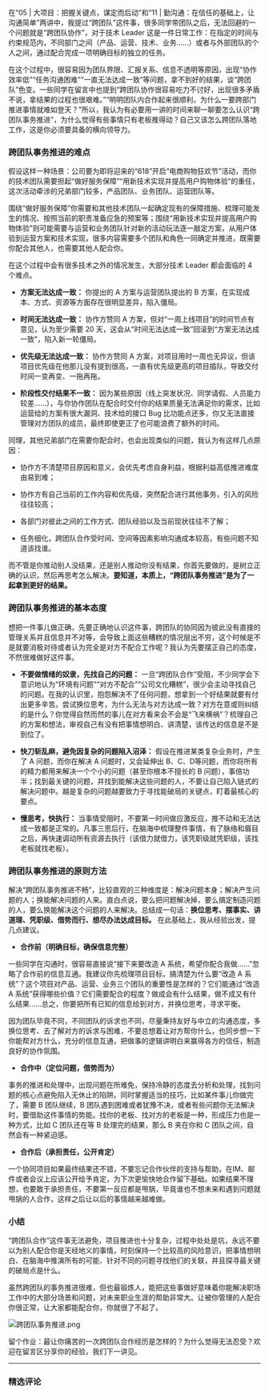 <p data-nodeid="569" class="">在“05 | 大项目：把握关键点，谋定而后动”和“11 | 勤沟通：在信任的基础上，让沟通简单”两讲中，我提过“跨团队”这件事，很多同学带团队之后，无法回避的一个问题就是“跨团队协作”，对于技术 Leader 这是一件日常工作：在指定的时间与约束规范内，不同部门之间（产品、运营、技术、业务……）或者与外部团队的个人之间，通过配合完成一项明确目标的独立的任务。</p>
<p data-nodeid="570">在这个过程中，很容易因为团队界限、汇报关系、信息不透明等原因，出现“协作效率低”“任务沟通困难”“一直无法达成一致”等问题，拿不到好的结果，谈“跨团队”色变。一些同学在留言中也提到“跨团队协作很容易吃力不讨好，出现很多矛盾不说，拿结果的过程也很艰难。”“明明团队内合作起来很顺利，为什么一要跨部门推进事情就难如登天？”所以，我认为有必要用一讲的时间来聊一聊要怎么认识“跨团队事务推进”，为什么觉得有些事情只有老板推得动？自己又该怎么跨团队落地工作，这是你必须要具备的横向领导力。</p>
<h3 data-nodeid="571">跨团队事务推进的难点</h3>
<p data-nodeid="572">假设这样一种场景：公司要为即将迎来的“618”开启“电商购物狂欢节”活动，而你的技术团队需要担起“做好服务保障”“用新技术实现并提高用户购物体验”的重任，这次活动牵涉的兄弟部门较多，产品团队、业务团队、运营团队等。</p>
<p data-nodeid="573">围绕“做好服务保障”你需要和其他技术团队一起确定现有的保障措施、梳理可能发生的情况、按照当前的职责准备应急的预案等；围绕“用新技术实现并提高用户购物体验”则可能需要与运营和业务团队针对新的活动玩法逐一敲定方案，从用户体验到运营方案和技术实现，很多内容需要多个团队和角色一同确定并推进，既需要你配合其他人，也需要其他人配合你。</p>
<p data-nodeid="574">在这个过程中会有很多技术之外的情况发生，大部分技术 Leader 都会面临的 4 个难点。</p>
<ul data-nodeid="575">
<li data-nodeid="576">
<p data-nodeid="577"><strong data-nodeid="638">方案无法达成一致：</strong> 你提出的 A 方案与运营团队提出的 B 方案，在实现成本、方式、资源等方面存在很明显差异，陷入僵局。</p>
</li>
<li data-nodeid="578">
<p data-nodeid="579"><strong data-nodeid="643">时间无法达成一致：</strong> 协作方赞同 A 方案，但对“一周上线项目”的时间节点有意见，认为至少需要 20 天，这会从“时间无法达成一致”回滚到“方案无法达成一致”，陷入新一轮僵局。</p>
</li>
<li data-nodeid="580">
<p data-nodeid="581"><strong data-nodeid="648">优先级无法达成一致：</strong> 协作方赞同 A 方案，对项目用时一周也无异议，但该项目优先级在他那儿没有提到很高，一直有优先级更高的项目插队，导致交付时间一变再变、一拖再拖。</p>
</li>
<li data-nodeid="582">
<p data-nodeid="583"><strong data-nodeid="653">阶段性交付结果不一致：</strong> 因为某些原因（线上突发状况、同学请假、人员能力较差……），与你协作团队在配合时交付你的结果质量无法满足你的需求，比如运营给的方案有很大漏洞、技术给的接口 Bug 比功能点还多，你又无法直接管理对方团队的成员，最终即使更正了也可能浪费了额外的时间。</p>
</li>
</ul>
<p data-nodeid="584">同理，其他兄弟部门在需要你配合时，也会出现类似的问题，我认为有这样几点原因：</p>
<ul data-nodeid="585">
<li data-nodeid="586">
<p data-nodeid="587">协作方不清楚项目原因和意义，会优先考虑自身利益，根据利益高低推进难度由易到难；</p>
</li>
<li data-nodeid="588">
<p data-nodeid="589">协作方有自己当前的工作内容和优先级，突然配合进行其他事务，引入的风险往往较高；</p>
</li>
<li data-nodeid="590">
<p data-nodeid="591">各部门对彼此之间的工作方式、团队经验以及当前现状往往不了解；</p>
</li>
<li data-nodeid="592">
<p data-nodeid="593">任务细化，跨团队合作受时间、空间等因素影响沟通成本较高，有些问题不知道该找谁。</p>
</li>
</ul>
<p data-nodeid="594">而不管是你推动别人没结果，还是别人推动你没有结果，你首先要做的，是树立正确的认识，然后再思考怎么解决。<strong data-nodeid="663">要知道，本质上，“跨团队事务推进”是为了一起拿到更好的结果。</strong></p>
<h3 data-nodeid="595">跨团队事务推进的基本态度</h3>
<p data-nodeid="596">想把一件事儿做正确，先要正确地认识这件事，跨团队的协同因为彼此没有直接的管理关系并且信息并不对等，会导致上面这些糟糕的情况层出不穷，这个时候是不是就要消极对待或者认为完全是对方不配合工作呢？我认为先要摆正自己的态度，不然很难做好这件事。</p>
<ul data-nodeid="597">
<li data-nodeid="598">
<p data-nodeid="599"><strong data-nodeid="670">不要做情绪的奴隶，先找自己的问题：</strong> 一旦“跨团队合作”受阻，不少同学会下意识地认为“环境有问题”“对方不配合”“公司文化糟糕”，很少会主动寻找自己的问题。在我的认识里，抱怨解决不了任何问题，想拿到一个好结果就要有付出更多辛苦。尝试换位思考，为什么无法与对方达成一致？对方在意或则纠结的是什么？你觉得自然而然的事儿在对方看来会不会是“飞来横祸”？梳理自己的方案和想法，审视自己有没有把事情想明白、讲清楚，该传达的信息是不是到位了。</p>
</li>
<li data-nodeid="600">
<p data-nodeid="601"><strong data-nodeid="675">快刀斩乱麻，避免因复杂的问题陷入沼泽：</strong> 假设在推进某类复杂业务时，产生了 A 问题，而你在解决 A 问题时，又会延伸出 B、C、D等问题，而你将所有的精力都用来解决一个个小的问题（甚至你根本不擅长的 B 问题），事倍功半；找到最关键的问题，并找到能解决这些问题的人，不要让自己陷入链式的解决问题中。越是复杂的问题越要致力于寻找能破局的关键点，盯着最核心的要点。</p>
</li>
<li data-nodeid="602">
<p data-nodeid="603"><strong data-nodeid="680">慢思考，快执行：</strong> 当事情受阻时，不要第一时间做应激反应，推不动和无法达成一致都是正常的。凡事三思后行，在脑海中梳理整件事情，有了脉络和眉目之后，再快速调动所有资源去执行（该借力就借力，该凭职级就凭职级，该找老板就找老板）。</p>
</li>
</ul>
<h3 data-nodeid="604">跨团队事务推进的原则方法</h3>
<p data-nodeid="605">解决“跨团队事务推进不畅”，比较直观的三种维度是：解决问题本身；解决产生问题的人；换能解决问题的人来。直白点说，要么把问题解决掉，要么搞定制造问题的人，要么换能解决这个问题的人来解决。总结成一句话：<strong data-nodeid="687">换位思考、摆事实、讲道理、凭职级、借势而行、想尽办法达成目标。</strong> 在此基础上，我从经验出发，提几点建议。</p>
<ul data-nodeid="606">
<li data-nodeid="607">
<p data-nodeid="608"><strong data-nodeid="691">合作前（明确目标，确保信息完整）</strong></p>
</li>
</ul>
<p data-nodeid="609">一些同学在沟通时，很容易直接说“接下来要改造 A 系统，希望你配合我做……”忽略了合作前的信息互通。我建议你先梳理项目目标，搞清楚为什么要“改造 A 系统”？这个项目对产品、运营、业务三个团队的重要性是怎样的？它们能通过“改造 A 系统”获得哪些价值？它们需要配合的程度？做成会有什么结果，做不成又有什么结果……总之，你要把所有已知的信息给到对方，并换位思考，寻求平衡。</p>
<p data-nodeid="610">因为团队毕竟不同，不同团队的诉求也不同，尽量秉持友好与中立的沟通态度，多换位思考、去了解对方的诉求与困难，不要总想着让对方帮你什么，也同步想一下你能帮对方什么，充分的信息互通，把做事的逻辑讲明白来赢得各方的信任，制造良好的协作氛围。</p>
<ul data-nodeid="611">
<li data-nodeid="612">
<p data-nodeid="613"><strong data-nodeid="697">合作中（定位问题，借势而为）</strong></p>
</li>
</ul>
<p data-nodeid="614">事务的推进和处理中，出现问题在所难免，保持冷静的态度去分析和处理，找到问题的核心点避免陷入无休止的陷阱。同时掌握适当的技巧，比如某件事儿你做完了，需要 B 团队继续，B 团队遇到困难或者犹豫不决，或者有些问题你无法解决时，要借助这件事情的势能。找你的老板、找对方的老板是一种，形成压力也是一种方式，比如 C 团队还在等 B 处理完的结果，那么 B 夹在你和 C 团队之间，自然会有一种紧迫感。</p>
<ul data-nodeid="615">
<li data-nodeid="616">
<p data-nodeid="617"><strong data-nodeid="702">合作后（承担责任，公开肯定）</strong></p>
</li>
</ul>
<p data-nodeid="618">一个协同项目如果最终结果还不错，不要忘记合作伙伴的支持与帮助，在IM、邮件或者会议上应该公开给予肯定，为下次更愉快地合作留下基础。如果结果不理想，也要敢于承担责任，不要第一反应都是甩锅，毕竟谁也不想未来和遇到问题就甩锅的人合作，这样之后让以后的事情越来越难做。</p>
<h3 data-nodeid="619">小结</h3>
<p data-nodeid="620">“跨团队合作”这件事无法避免，项目推进也十分复杂，过程中处处是坑，永远不要以为别人配合你是天经地义的事情，时刻保持一个比较高的风险意识，把事情想明白、在脑海中推演所有的可能、针对不同的问题寻找他们的关联，并且探寻最关键的破局点是什么。</p>
<p data-nodeid="621">虽然跨团队的事务推进很难，但也最锻炼人，能把这些事做好意味着你能解决职场工作中的大部分场景和问题，对未来职业生涯的帮助非常大。让被你管理的人配合你很正常，让大家都能配合你，你就很了不起了。</p>
<p data-nodeid="711" class="te-preview-highlight"><img src="https://s0.lgstatic.com/i/image6/M00/24/39/CioPOWBYQYiAVlHNAAG-zPhrll4901.png" alt="跨团队事务推进.png" data-nodeid="714"></p>

<p data-nodeid="623" class="">留个作业：最让你痛苦的一次跨团队合作经历是怎样的？为什么觉得无法忍受？欢迎在留言区分享你的经验，我们下一讲见。</p>

---

### 精选评论


